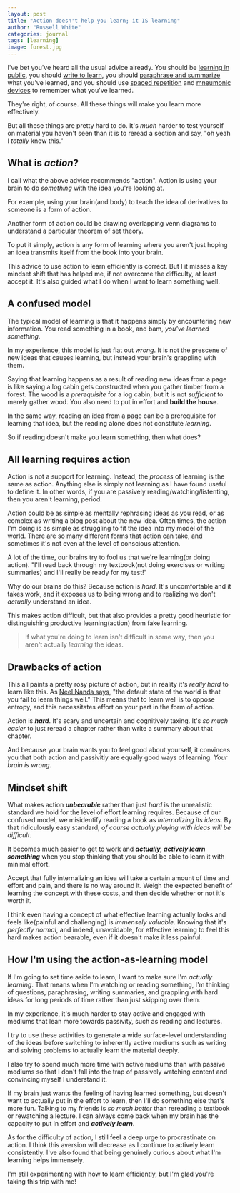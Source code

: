 ```yaml
---
layout: post
title: "Action doesn't help you learn; it IS learning"
author: "Russell White"
categories: journal
tags: [learning]
image: forest.jpg
---
```


I've bet you've heard all the usual advice already. You should be [learning in public](https://www.swyx.io/learn-in-public), you should [write to learn](https://www.lesswrong.com/posts/ii4xtogen7AyYmN6B/learning-by-writing), you should [paraphrase and summarize](https://www.neelnanda.io/blog/34-learning) what you've learned, and you should use [spaced repetition](https://gwern.net/spaced-repetition) and [mneumonic devices](https://www.masterclass.com/articles/mnemonic-devices-explained) to remember what you've learned.

They're right, of course. All these things will make you learn more effectively.

But all these things are pretty hard to do. It's *much* harder to test yourself on material you haven't seen than it is to reread a section and say, "oh yeah I *totally* know this."

## What is *action*?

I call what the above advice recommends "action". Action is using your brain to do *something* with the idea you're looking at.

For example, using your brain(and body) to teach the idea of derivatives to someone is a form of action.

Another form of action could be drawing overlapping venn diagrams to understand a particular theorem of set theory.

To put it simply, action is any form of learning where you aren't just hoping an idea transmits itself from the book into your brain.

This advice to use action to learn efficiently is correct. But I it misses a key mindset shift that has helped me, if not overcome the difficulty, at least accept it. It's also guided what I do when I want to learn something well.

## A confused model

The typical model of learning is that it happens simply by encountering new information. You read something in a book, and bam, *you've learned something*.

In my experience, this model is just flat out *wrong*. It is not the prescene of new ideas that causes learning, but instead your brain's grappling with them.

Saying that learning happens as a result of reading new ideas from a page is like saying a log cabin gets constructed when you gather timber from a forest. The wood is a *prerequisite* for a log cabin, but it is not *sufficient* to merely gather wood. You also need to put in effort and **build the house**.

In the same way, reading an idea from a page can be a prerequisite for learning that idea, but the reading alone does not constitute *learning*.

So if reading doesn't make you learn something, then what does?

## All learning requires action

Action is not a support for learning. Instead, the *process* of learning is the same as action. Anything else is simply not learning as I have found useful to define it. In other words, if you are passively reading/watching/listenting, then you aren't learning, period.

Action could be as simple as mentally rephrasing ideas as you read, or as complex as writing a blog post about the new idea. Often times, the action I'm doing is as simple as struggling to fit the idea into my model of the world. There are so many different forms that action can take, and sometimes it's not even at the level of conscious attention.

A lot of the time, our brains try to fool us that we're learning(or doing action). "I'll read back through my textbook(not doing exercises or writing summaries) and I'll really be ready for my test!"

Why do our brains do this? Because action is *hard*. It's uncomfortable and it takes work, and it exposes us to being wrong and to realizing we don't *actually* understand an idea.

This makes action difficult, but that also provides a pretty good heuristic for distinguishing productive learning(action) from fake learning.

> If what you're doing to learn isn't difficult in some way, then you aren't actually *learning* the ideas.

## Drawbacks of action

This all paints a pretty rosy picture of action, but in reality it's *really hard* to learn like this. As [Neel Nanda says](https://www.neelnanda.io/blog/34-learning), "the default state of the world is that you fail to learn things well." This means that to learn well is to oppose entropy, and this necessitates effort on your part in the form of action.

Action is ***hard***. It's scary and uncertain and cognitively taxing. It's *so much easier* to just reread a chapter rather than write a summary about that chapter.

And because your brain wants you to feel good about yourself, it convinces you that both action and passivitiy are equally good ways of learning. *Your brain is wrong.*

## Mindset shift

What makes action ***unbearable*** rather than just *hard* is the unrealistic standard we hold for the level of effort learning requires. Because of our confused model, we misidentify reading a book as *internalizing its ideas*. By that ridiculously easy standard, *of course actually playing with ideas will be difficult*.

It becomes much easier to get to work and ***actually, actively learn something*** when you stop thinking that you should be able to learn it with minimal effort.

Accept that fully internalizing an idea will take a certain amount of time and effort and pain, and there is no way around it. Weigh the expected benefit of learning the concept with these costs, and then decide whether or not it's worth it.

I think even having a concept of what effective learning actually looks and feels like(painful and challenging) is *immensely valuable*. Knowing that it's *perfectly normal*, and indeed, unavoidable, for effective learning to feel this hard makes action bearable, even if it doesn't make it less painful.

## How I'm using the action-as-learning model

If I'm going to set time aside to learn, I want to make sure I'm *actually learning*. That means when I'm watching or reading something, I'm thinking of questions, paraphrasing, writing summaries, and grappling with hard ideas for long periods of time rather than just skipping over them.

In my experience, it's much harder to stay active and engaged with mediums that lean more towards passivity, such as reading and lectures.

I try to use these activities to generate a wide surface-level understanding of the ideas before switching to inherently active mediums such as writing and solving problems to actually learn the material deeply.

I also try to spend much more time with active mediums than with passive mediums so that I don't fall into the trap of passively watching content and convincing myself I understand it.

If my brain just wants the feeling of having learned something, but doesn't want to actually put in the effort to learn, then I'll do something else that's more fun. Talking to my friends is *so much better* than rereading a textbook or rewatching a lecture. I can always come back when my brain has the capacity to put in effort and ***actively learn***.

As for the difficulty of action, I still feel a deep urge to procrastinate on action. I think this aversion will decrease as I continue to actively learn consistently. I've also found that being genuinely curious about what I'm learning helps immensely.

I'm still experimenting with how to learn efficiently, but I'm glad you're taking this trip with me!
